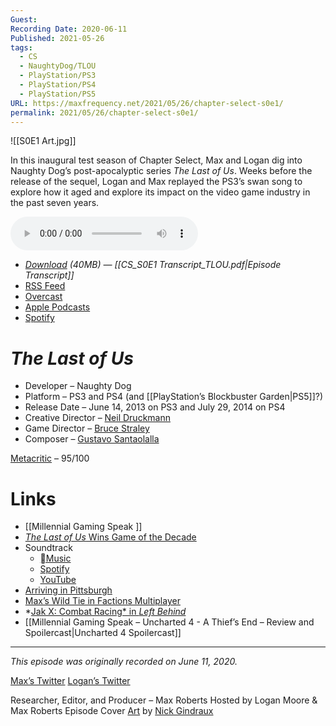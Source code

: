 ```yaml
---
Guest: 
Recording Date: 2020-06-11
Published: 2021-05-26
tags:
  - CS
  - NaughtyDog/TLOU
  - PlayStation/PS3
  - PlayStation/PS4
  - PlayStation/PS5
URL: https://maxfrequency.net/2021/05/26/chapter-select-s0e1/
permalink: 2021/05/26/chapter-select-s0e1/
---
```

![[S0E1 Art.jpg]]

In this inaugural test season of Chapter Select, Max and Logan dig into Naughty Dog’s post-apocalyptic series *The Last of Us*. Weeks before the release of the sequel, Logan and Max replayed the PS3’s swan song to explore how it aged and explore its impact on the video game industry in the past seven years.

<audio controls>
  <source src="https://traffic.libsyn.com/chapterselectpod/CS_S0E1_Final_v3.mp3">
</audio>

- *[Download](https://traffic.libsyn.com/chapterselectpod/CS_S0E1_Final_v3.mp3) (40MB)  — [[CS_S0E1 Transcript_TLOU.pdf|Episode Transcript]]*
- [RSS Feed](https://chapterselectpod.libsyn.com/rss)
- [Overcast](https://overcast.fm/itunes1568777352/chapter-select)
- [Apple Podcasts](https://podcasts.apple.com/us/podcast/chapter-select/id1568777352)
- [Spotify](https://open.spotify.com/show/4f1TLZXbwtSX7uHROe9KlS)

# *The Last of Us*

- Developer – Naughty Dog
- Platform – PS3 and PS4 (and [[PlayStation’s Blockbuster Garden|PS5]]?)
- Release Date – June 14, 2013 on PS3 and July 29, 2014 on PS4
- Creative Director – [Neil Druckmann](https://twitter.com/neil_druckmann?lang=en)
- Game Director – [Bruce Straley](https://twitter.com/bruce_straley)
- Composer – [Gustavo Santaolalla](https://twitter.com/santaolallaok?lang=en)

[Metacritic](https://www.metacritic.com/game/playstation-3/the-last-of-us) – 95/100
# Links

- [[Millennial Gaming Speak ]]
- [*The Last of Us* Wins Game of the Decade ](https://www.metacritic.com/feature/user-poll-results-best-of-2019)
- Soundtrack
	- [Music](https://music.apple.com/us/album/the-last-of-us-video-game-soundtrack/655118434)
	- [Spotify](https://open.spotify.com/album/2GFFxj8aR2XpwIMYanOPjh)
	- [YouTube](https://www.youtube.com/playlist?list=OLAK5uy_kyMghDo-VcuepOIbTbBETu6JT1iXvketY)
- [Arriving in Pittsburgh](https://youtu.be/qYh_fxMZluU)
- [Max’s Wild Tie in Factions Multiplayer ](https://youtu.be/KqI44YX3SAo)
- *[Jak X: Combat Racing* in *Left Behind*](https://youtu.be/O0eE13E2-Lo)
- [[Millennial Gaming Speak – Uncharted 4 - A Thief’s End – Review and Spoilercast|Uncharted 4 Spoilercast]]

---
*This episode was originally recorded on June 11, 2020.*

[Max’s Twitter](https://www.twitter.com/maxroberts143)
[Logan’s Twitter](https://www.twitter.com/mooreman12)

Researcher, Editor, and Producer – Max Roberts
Hosted by Logan Moore & Max Roberts
Episode Cover [Art](https://www.artstation.com/artwork/6v1Xr) by [Nick Gindraux](https://www.artstation.com/ngindraux)
